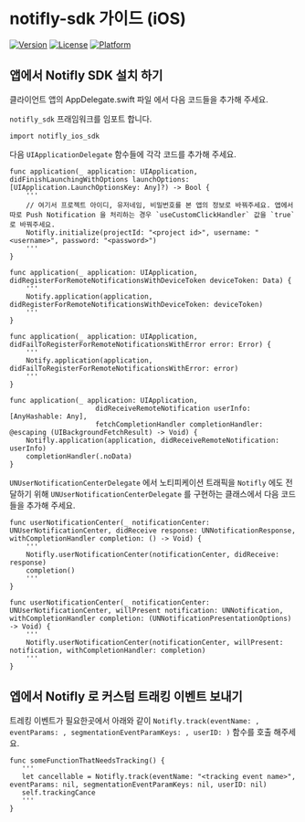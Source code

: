 # notifly-sdk 가이드 (iOS)

[![Version](https://img.shields.io/cocoapods/v/notifly_sdk.svg?style=flat)](https://cocoapods.org/pods/notifly_sdk)
[![License](https://img.shields.io/cocoapods/l/notifly_sdk.svg?style=flat)](https://cocoapods.org/pods/notifly_sdk)
[![Platform](https://img.shields.io/cocoapods/p/notifly_sdk.svg?style=flat)](https://cocoapods.org/pods/notifly_sdk)

## 앱에서 Notifly SDK 설치 하기

클라이언트 앱의 AppDelegate.swift 파일 에서 다음 코드들을 추가해 주세요.

`notifly_sdk` 프래임워크를 임포트 합니다.

```
import notifly_ios_sdk
```

다음 `UIApplicationDelegate` 함수들에 각각 코드를 추가해 주세요.

```
func application(_ application: UIApplication, didFinishLaunchingWithOptions launchOptions: [UIApplication.LaunchOptionsKey: Any]?) -> Bool {
    '''
    // 여기서 프로젝트 아이디, 유저네임, 비밀번호를 본 앱의 정보로 바꿔주세요. 앱에서 따로 Push Notification 을 처리하는 경우 `useCustomClickHandler` 값을 `true` 로 바꿔주세요.
    Notifly.initialize(projectId: "<project id>", username: "<username>", password: "<password>")
    '''
}

func application(_ application: UIApplication, didRegisterForRemoteNotificationsWithDeviceToken deviceToken: Data) {
    '''
    Notify.application(application, didRegisterForRemoteNotificationsWithDeviceToken: deviceToken)
    '''
}

func application(_ application: UIApplication, didFailToRegisterForRemoteNotificationsWithError error: Error) {
    '''
    Notify.application(application, didFailToRegisterForRemoteNotificationsWithError: error)
    '''
}

func application(_ application: UIApplication,
                     didReceiveRemoteNotification userInfo: [AnyHashable: Any],
                     fetchCompletionHandler completionHandler: @escaping (UIBackgroundFetchResult) -> Void) {
    Notifly.application(application, didReceiveRemoteNotification: userInfo)
    completionHandler(.noData)
}
```

`UNUserNotificationCenterDelegate` 에서 노티피케이션 트래픽을 `Notifly` 에도 전달하기 위해 `UNUserNotificationCenterDelegate` 를 구현하는 클래스에서 다음 코드들을 추가해 주세요.

```
func userNotificationCenter(_ notificationCenter: UNUserNotificationCenter, didReceive response: UNNotificationResponse, withCompletionHandler completion: () -> Void) {
    '''
    Notifly.userNotificationCenter(notificationCenter, didReceive: response)
    completion()
    '''
}

func userNotificationCenter(_ notificationCenter: UNUserNotificationCenter, willPresent notification: UNNotification, withCompletionHandler completion: (UNNotificationPresentationOptions) -> Void) {
    '''
    Notifly.userNotificationCenter(notificationCenter, willPresent: notification, withCompletionHandler: completion)
    '''
}
```

## 엡에서 Notifly 로 커스텀 트래킹 이벤트 보내기

트레킹 이벤트가 필요한곳에서 아래와 같이 `Notifly.track(eventName: , eventParams: , segmentationEventParamKeys: , userID: )` 함수를 호출 해주세요.

```
func someFunctionThatNeedsTracking() {
   '''
   let cancellable = Notifly.track(eventName: "<tracking event name>", eventParams: nil, segmentationEventParamKeys: nil, userID: nil)
   self.trackingCance
   '''
}
```
